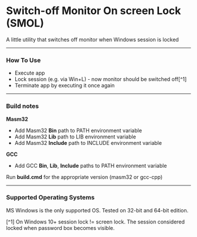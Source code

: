 # Switch-off Monitor On screen Lock (SMOL)

A little utility that switches off monitor when Windows session is locked

---

### How To Use

* Execute app
* Lock session (e.g. via Win+L) - now monitor should be switched off[^1]
* Terminate app by executing it once again

---

### Build notes

**Masm32**
* Add Masm32 **Bin** path to PATH environment variable
* Add Masm32 **Lib** path to LIB environment variable
* Add Masm32 **Include** path to INCLUDE environment variable

**GCC**
* Add GCC **Bin**, **Lib**, **Include** paths to PATH environment variable

Run **build.cmd** for the appropriate version (masm32 or gcc-cpp)

---

### Supported Operating Systems
MS Windows is the only supported OS. Tested on 32-bit and 64-bit edition.

[^1] On Windows 10+ session lock != screen lock. The session considered locked when password box becomes visible.